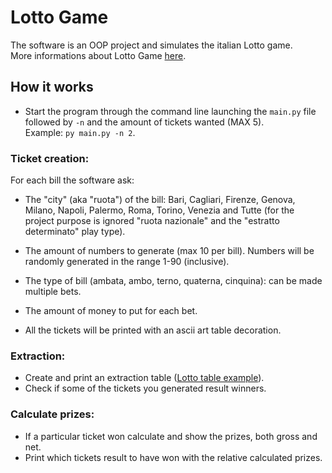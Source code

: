 # Lotto Game

The software is an OOP project and simulates the italian Lotto game.  
More informations about Lotto Game [here](https://www.sisal.it/lotto/come-si-gioca).

## How it works

- Start the program through the command line launching the `main.py` file followed by `-n` and the amount of tickets wanted (MAX 5).  
  Example: `py main.py -n 2`.

### Ticket creation:

For each bill the software ask:

- The "city" (aka "ruota") of the bill: Bari, Cagliari, Firenze, Genova, Milano, Napoli, Palermo, Roma, Torino, Venezia and Tutte (for the project purpose is ignored "ruota nazionale" and the "estratto determinato" play type).
- The amount of numbers to generate (max 10 per bill). Numbers will be randomly generated in the range 1-90 (inclusive).
- The type of bill (ambata, ambo, terno, quaterna, cinquina): can be made multiple bets.
- The amount of money to put for each bet.

- All the tickets will be printed with an ascii art table decoration.

### Extraction:

- Create and print an extraction table ([Lotto table example](https://www.servizitelevideo.rai.it/televideo/pub/pagina.jsp?p=786&s=0&r=Nazionale&idmenumain=0)).
- Check if some of the tickets you generated result winners.

### Calculate prizes:

- If a particular ticket won calculate and show the prizes, both gross and net.
- Print which tickets result to have won with the relative calculated prizes.



